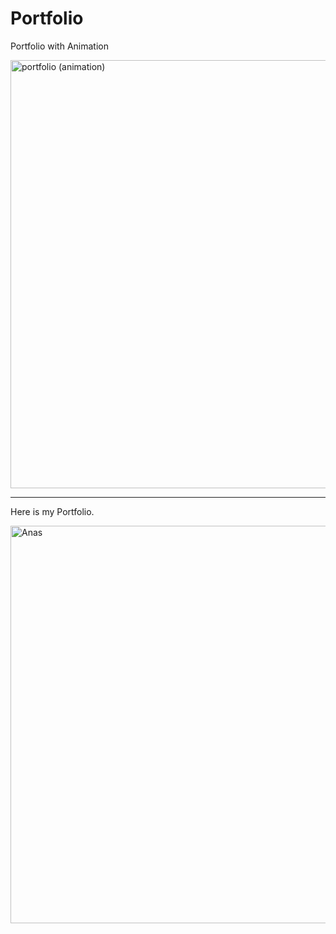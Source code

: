 # Portfolio

Portfolio with Animation

<img width="685" alt="portfolio (animation)" src="https://user-images.githubusercontent.com/99861500/193408836-286d91e2-5a81-420b-b263-7cbf7545107e.png">

----------

Here is my Portfolio.

<img width="636" alt="Anas" src="https://user-images.githubusercontent.com/99861500/191307923-75950f79-8d4f-4f4a-9017-f1505e053348.png">
